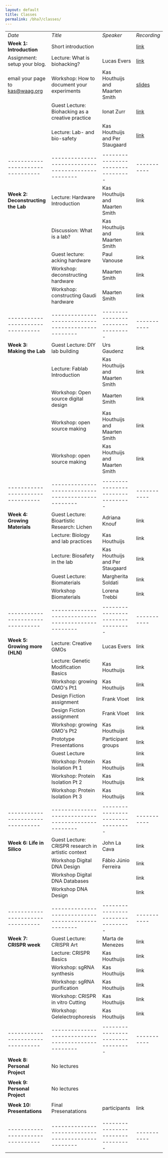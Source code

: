 ```yaml
---
layout: default
title: Classes
permalink: /bha7/classes/
---
```


|                                |                                                  |                                 |           |
|--------------------------------|--------------------------------------------------|---------------------------------|-----------|
| *Date*                         | *Title*                                          | *Speaker*                       |*Recording*| 
| **Week 1: Introduction**       | Short introduction                               |                                 | <a href="https://vimeo.com/684228968" target="_blank">link</a> |
| Assignment: setup your blog.   | Lecture: What is biohacking?                     | Lucas Evers                     | <a href="https://vimeo.com/684229308" target="_blank">link</a> |
| email your page to kas@waag.org| Workshop: How to document your experiments       | Kas Houthuijs and Maarten Smith | <a href="/bha7/classes/slides/28022022_BHA7_2.1_Documenting your progress.pdf" target="_blank">slides</a> |
| 	                             | Guest Lecture: Biohacking as a creative practice | Ionat Zurr                      | <a href="https://vimeo.com/684229858" target="_blank">link</a> |
|                                | Lecture: Lab- and bio-safety                     | Kas Houthuijs and Per Staugaard | <a href="https://vimeo.com/684236579" target="_blank">link</a> |
|                                |                                                  |                                 |           |
|--------------------------------|--------------------------------------------------|---------------------------------|-----------|
| **Week 2: Deconstructing the Lab** | Lecture: Hardware Introduction               | Kas Houthuijs and Maarten Smith | link      |
|                                | Discussion: What is a lab?                       | Kas Houthuijs and Maarten Smith | link      |
|                                | Guest lecture: acking hardware                   | Paul Vanouse                    | link      |
|                                | Workshop: deconstructing hardware                | Maarten Smith                   | link      |
|                                | Workshop: constructing Gaudi hardware            | Maarten Smith                   | link      |
|                                |                                                  |                                 |           |
|--------------------------------|--------------------------------------------------|---------------------------------|-----------|
| **Week 3: Making the Lab**     | Guest Lecture: DIY lab building                  | Urs Gaudenz                     | link      |
|                                | Lecture: Fablab Introduction                     | Kas Houthuijs and Maarten Smith | link      |
|                                | Workshop: Open source digital design             | Maarten Smith                   | link      |
|                                | Workshop: open source making                     | Kas Houthuijs and Maarten Smith | link      |
|                                | Workshop: open source making                     | Kas Houthuijs and Maarten Smith | link      |
|                                |                                                  |                                 |           |
|--------------------------------|--------------------------------------------------|---------------------------------|-----------|
| **Week 4: Growing Materials**  | Guest Lecture: Bioartistic Research: Lichen      | Adriana Knouf                   | link      |
|                                | Lecture: Biology and lab practices               | Kas Houthuijs                   | link      |
|                                | Lecture: Biosafety in the lab                    | Kas Houthuijs and Per Staugaard | link      |
|                                | Guest Lecture: Biomaterials                      | Margherita Soldati              | link      |
|                                | Workshop Biomaterials                            | Lorena Trebbi                   | link      |
|                                |                                                  |                                 |           |
|--------------------------------|--------------------------------------------------|---------------------------------|-----------|
| **Week 5: Growing more (HLN)** | Lecture: Creative GMOs                           | Lucas Evers                     | link      |
|                                | Lecture: Genetic Modification Basics             | Kas Houthuijs                   | link      |
|                                | Workshop: growing GMO's Pt1                      | Kas Houthuijs                   | link      |
|                                | Design Fiction assignment                        | Frank Vloet                     | link      |
|                                | Design Fiction assignment                        | Frank Vloet                     | link      |
|                                | Workshop: growing GMO's Pt2                      | Kas Houthuijs                   | link      |
|                                | Prototype Presentations                          | Participant groups              | link      |
|                                | Guest Lecture                                    |                                 | link      |
|                                | Workshop: Protein Isolation Pt 1                 | Kas Houthuijs                   | link      |
|                                | Workshop: Protein Isolation Pt 2                 | Kas Houthuijs                   | link      |
|                                | Workshop: Protein Isolation Pt 3                 | Kas Houthuijs                   | link      |
|                                |                                                  |                                 |           |
|--------------------------------|--------------------------------------------------|---------------------------------|-----------|
| **Week 6: Life in Silico**     | Guest Lecture: CRISPR research in artistic context | John La Cava                  | link      |
|                                | Workshop Digital DNA Design                      | Fábio Júnio Ferreira            | link      |
|                                | Workshop Digital DNA Databases                   |                                 | link      |
|                                | Workshop DNA Design                              |                                 | link      |
|                                |                                                  |                                 |           |
|--------------------------------|--------------------------------------------------|---------------------------------|-----------|
| **Week 7: CRISPR week**        | Guest Lecture: CRISPR Art                        | Marta de Menezes                | link      |
|                                | Lecture: CRISPR Basics                           | Kas Houthuijs                   | link      |
|                                | Workshop: sgRNA synthesis                        | Kas Houthuijs                   | link      |
|                                | Workshop: sgRNA purification                     | Kas Houthuijs                   | link      |
|                                | Workshop: CRISPR in vitro Cutting                | Kas Houthuijs                   | link      |
|                                | Workshop: Gelelectrophoresis                     | Kas Houthuijs                   | link      |
|                                |                                                  |                                 |           |
|--------------------------------|--------------------------------------------------|---------------------------------|-----------|
| **Week 8: Personal Project**   | No lectures                                      |                                 |           |
|                                |                                                  |                                 |           |
| **Week 9: Personal Project**   | No lectures                                      |                                 |           |
|                                |                                                  |                                 |           |
| **Week 10: Presentations**     | Final Presenatations                             | participants                    | link      |
|                                |                                                  |                                 |           |
|                                |                                                  |                                 |           |
|--------------------------------|--------------------------------------------------|---------------------------------|-----------|
